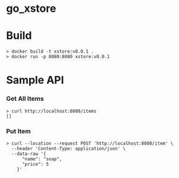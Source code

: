 # go_xstore

# Build

```shell
> docker build -t xstore:v0.0.1 .
> docker run -p 8080:8080 xstore:v0.0.1
```

# Sample API
### Get All Items
```shell
> curl http://localhost:8080/items
[]
```

### Put Item
```shell
> curl --location --request POST 'http://localhost:8080/item' \
  --header 'Content-Type: application/json' \
  --data-raw '{
      "name": "soap",
      "price": 5
    }'
```